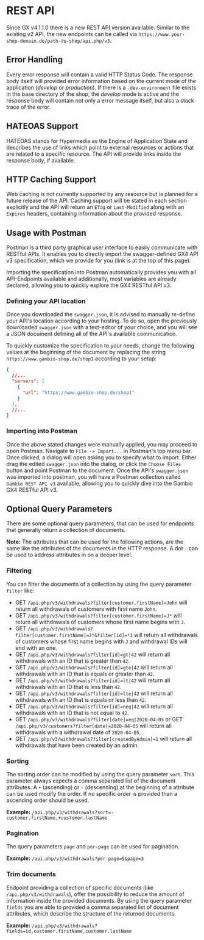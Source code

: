 # REST API

Since GX v4.1.1.0 there is a new REST API version available. Similar to the existing v2 API, the new endpoints can be
called via `https://www.your-shop-domain.de/path-to-shop/api.php/v3`.


## Error Handling

Every error response will contain a valid HTTP Status Code. The response body itself will provided error information
based on the current mode of the application (*develop* or *production*). If there is a `.dev-environment` file
exists in the base directory of the shop, the *develop* mode is active and the response body will contain not only
a error message itself, but also a stack trace of the error.


## HATEOAS Support

HATEOAS stands for Hypermedia as the Engine of Application State and describes the use of links which point to
external resources or actions that are related to a specific resource. The API will provide links inside the
response body, if available.


## HTTP Caching Support

Web caching is not currently supported by any resource but is planned for a future release of the API.
Caching support will be stated in each section explicitly and the API will return an `ETag` or `Last-Modified`
along with an `Expires` headers, containing information about the provided response.


## Usage with Postman

Postman is a third party graphical user interface to easily communicate with RESTful APIs. It enables you to directly
import the swagger-defined GX4 API v3 specification, which we provide for you (link is at the top of this page).

Importing the specification into Postman automatically provides you with all API-Endpoints available and
additionally, most variables are already declared, allowing you to quickly explore the GX4 RESTful API v3.


### Defining your API location

Once you downloaded the `swagger.json`, it is advised to manually re-define your API's location according to your
hosting. To do so, open the previously downloaded `swagger.json` with a text-editor of your choice, and you will
see a JSON document defining all of the API's available communication.

To quickly customize the specification to your needs, change the following values at the beginning of the document
by replacing the string `https://www.gambio-shop.de/shop1` according to your setup:

  ```json
  {
    //...
    "servers": [
      {
        "url": "https://www.gambio-shop.de/shop1"
      }
    ],
    //...
  }
  ```


### Importing into Postman

Once the above stated changes were manually applied, you may proceed to open Postman. Navigate to `File -> Import...`
in Postman's top menu bar. Once clicked, a dialog will open asking you to specify what to import. Either drag the
edited `swagger.json` into the dialog, or click the `Choose Files` button and point Postman to the document.
Once the API's `swagger.json` was imported into postman, you will have a Postman collection called
`Gambio REST API v3` available, allowing you to quickly dive into the Gambio GX4 RESTful API v3.


## Optional Query Parameters

There are some optional query parameters, that can be used for endpoints that generally return a collection of
documents.

__Note:__ The attributes that can be used for the following actions, are the same like the attributes of the
documents in the HTTP response. A dot `.` can be used to address attributes in on a deeper level.


### Filtering

You can filter the documents of a collection by using the query parameter `filter` like:

- GET `/api.php/v3/withdrawals?filter[customer.firstName]=John` will return all withdrawals of customers with first
  name `John`.
- GET `/api.php/v3/withdrawals?filter[customer.firstName]=J*` will return all withdrawals of customers whose first
  name begins with `J`.
- GET `/api.php/v3/withdrawals?filter[customer.firstName]=J*&filter[id]=*1` will return all withdrawals of customers
  whose first name begins with `J` and withdrawal IDs will end with an one.
- GET `/api.php/v3/withdrawals?filter[id]=gt|42` will return all withdrawals with an ID that is greater than `42`.
- GET `/api.php/v3/withdrawals?filter[id]=gte|42` will return all withdrawals with an ID that is equals or greater
  than `42`.
- GET `/api.php/v3/withdrawals?filter[id]=lt|42` will return all withdrawals with an ID that is less than `42`.
- GET `/api.php/v3/withdrawals?filter[id]=lte|42` will return all withdrawals with an ID that is equals or less
  than `42`.
- GET `/api.php/v3/withdrawals?filter[id]=neq|42` will return all withdrawals with an ID that is not equal to `42`.
- GET `/api.php/v3/withdrawals?filter[date]=eq|2020-04-05` or GET `/api.php/v3/customers?filter[date]=2020-04-05`
  will return all withdrawals with a withdrawal date of `2020-04-05`.
- GET `/api.php/v3/withdrawals?filter[createdByAdmin]=1` will return all withdrawals that have been created by an
  admin.


### Sorting

The sorting order can be modified by using the query parameter `sort`. This parameter always expects a comma separated
list of the document attributes. A `+` (ascending) or `-` (descending) at the beginning of a attribute can be used
modify the order. If no specific order is provided than a ascending order should be used.

**Example:** `/api.php/v3/withdrawals?sort=-customer.firstName,+customer.lastName`


### Pagination

The query parameters `page` and `per-page` can be used for pagination.

**Example:** `/api.php/v3/withdrawals?per-page=5&page=3`


### Trim documents

Endpoint providing a collection of specific documents (like `/api.php/v3/withdrawals`), offer the possibility to reduce
the amount of information inside the provided documents. By using the query parameter `fields` you are able to provided
a comma separated list of document attributes, which describe the structure of the returned documents.

**Example:** `/api.php/v3/withdrawals?fields=id,customer.firstName,customer.lastName`
